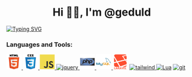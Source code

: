 <h1 align="center">Hi 👋🏻, I'm @geduld</h1>
<a href="https://git.io/typing-svg"><img src="https://readme-typing-svg.herokuapp.com?font=Fira+Code&pause=1000&color=AC80F7&width=435&lines=Welcome+to+my+profile!;PHP+Developer;FiveM+Hobbyist" alt="Typing SVG" /></a>

<h3 align="left">Languages and Tools:</h3>
<p align="left"
<a href="https://www.w3.org/html/" target="_blank" rel="noreferrer"> <img src="https://raw.githubusercontent.com/devicons/devicon/master/icons/html5/html5-original-wordmark.svg" alt="html5" width="40" height="40"/></a><a href="https://www.w3schools.com/css/" target="_blank" rel="noreferrer"> <img src="https://raw.githubusercontent.com/devicons/devicon/master/icons/css3/css3-original-wordmark.svg" alt="css3" width="40" height="40"/> </a> 
<a href="https://developer.mozilla.org/en-US/docs/Web/JavaScript" target="_blank" rel="noreferrer"> <img src="https://raw.githubusercontent.com/devicons/devicon/master/icons/javascript/javascript-original.svg" alt="javascript" width="40" height="40"/> </a>
<a href="https://jquery.com" target="_blank" rel="noreferrer"><img src="https://cdn.jsdelivr.net/gh/devicons/devicon/icons/jquery/jquery-original-wordmark.svg" alt="jquery" width="40" height="40" /></a><a href="https://www.php.net" target="_blank" rel="noreferrer"> <img src="https://raw.githubusercontent.com/devicons/devicon/master/icons/php/php-original.svg" alt="php" width="40" height="40"/> </a> 
<a href="https://www.mysql.com/" target="_blank" rel="noreferrer"><img src="https://raw.githubusercontent.com/devicons/devicon/master/icons/mysql/mysql-original-wordmark.svg" alt="mysql" width="40" height="40"/></a><a href="https://laravel.com/" target="_blank" rel="noreferrer"> <img src="https://raw.githubusercontent.com/devicons/devicon/master/icons/laravel/laravel-plain-wordmark.svg" alt="laravel" width="40" height="40"/></a> 
<a href="https://tailwindcss.com/" target="_blank" rel="noreferrer"><img src="https://www.vectorlogo.zone/logos/tailwindcss/tailwindcss-icon.svg" alt="tailwind" width="40" height="40"/> </a> <a href="https://www.lua.org/" target="_blank" rel="noreferrer"><a href="https://lua.org/" target="_blank" rel="noreferrer"><img src="https://cdn.jsdelivr.net/gh/devicons/devicon/icons/lua/lua-original-wordmark.svg" alt="Lua" width="40" height="40"/></a>
<a href="https://git-scm.com/" target="_blank" rel="noreferrer"><img src="https://www.vectorlogo.zone/logos/git-scm/git-scm-icon.svg" alt="git" width="40" height="40"/> </a></p>
          
          
            
          
          


